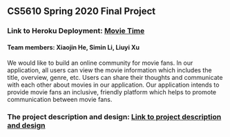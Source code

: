 
## CS5610 Spring 2020 Final Project

### Link to Heroku Deployment: [Movie Time](https://movie-time-wbdv.herokuapp.com/)
#### Team members: Xiaojin He, Simin Li, Liuyi Xu
We would like to build an online community for movie fans. In our application, all users can view the movie information which includes the title, overview, genre, etc. Users can share their thoughts and communicate with each other about movies in our application. Our application intends to provide movie fans an inclusive, friendly platform which helps to promote communication between movie fans.
### The project description and design: [Link to project description and design](https://docs.google.com/document/d/1ibRoeVsAYHwb0XB7rpd9gdJef5lIQkocM8NtrrzcEY8/edit?usp=sharing)
